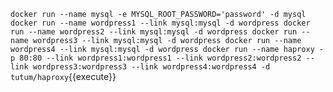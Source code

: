 `docker run --name mysql -e MYSQL_ROOT_PASSWORD='password' -d mysql
docker run --name wordpress1 --link mysql:mysql -d wordpress
docker run --name wordpress2 --link mysql:mysql -d wordpress
docker run --name wordpress3 --link mysql:mysql -d wordpress
docker run --name wordpress4 --link mysql:mysql -d wordpress
docker run --name haproxy -p 80:80 --link wordpress1:wordpress1 --link wordpress2:wordpress2 --link wordpress3:wordpress3 --link wordpress4:wordpress4 -d tutum/haproxy`{{execute}}
